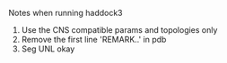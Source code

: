 Notes when running haddock3
1. Use the CNS compatible params and topologies only
2. Remove the first line 'REMARK..' in pdb
3. Seg UNL okay
